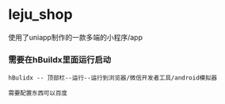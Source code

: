 # leju_shop
使用了uniapp制作的一款多端的小程序/app

### 需要在hBuildx里面运行启动

```
hBulidx -- 顶部栏--运行--运行到浏览器/微信开发者工具/android模拟器
```

```
需要配置东西可以百度
```


